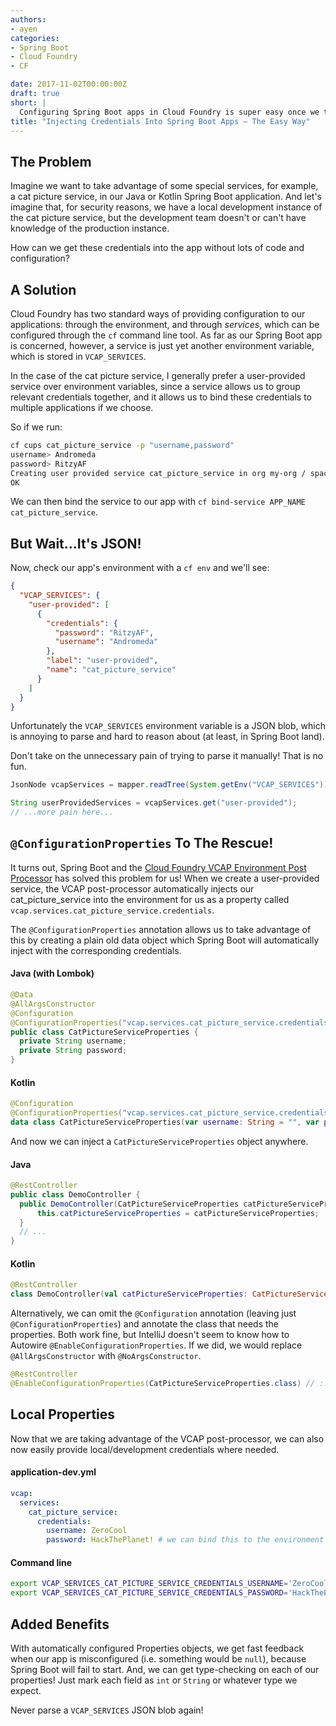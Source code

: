 ```yaml
---
authors:
- ayen
categories:
- Spring Boot
- Cloud Foundry
- CF

date: 2017-11-02T00:00:00Z
draft: true
short: |
  Configuring Spring Boot apps in Cloud Foundry is super easy once we take advantage of ConfigurationProperties and user-provided services.
title: "Injecting Credentials Into Spring Boot Apps – The Easy Way"
---
```


## The Problem

Imagine we want to take advantage of some special services, for example, a cat picture service, in our Java or Kotlin Spring Boot application. And let's imagine that, for security reasons, we have a local development instance of the cat picture service, but the development team doesn't or can't have knowledge of the production instance.

How can we get these credentials into the app without lots of code and configuration?

## A Solution

Cloud Foundry has two standard ways of providing configuration to our applications: through the environment, and through _services_, which can be configured through the `cf` command line tool. As far as our Spring Boot app is concerned, however, a service is just yet another environment variable, which is stored in `VCAP_SERVICES`.

In the case of the cat picture service, I generally prefer a user-provided service over environment variables, since a service allows us to group relevant credentials together, and it allows us to bind these credentials to multiple applications if we choose.

So if we run:

~~~bash
cf cups cat_picture_service -p "username,password"
username> Andromeda
password> RitzyAF
Creating user provided service cat_picture_service in org my-org / space development as user@user.com...
OK
~~~

We can then bind the service to our app with `cf bind-service APP_NAME cat_picture_service`.

## But Wait...It's JSON!

Now, check our app's environment with a `cf env` and we'll see:

~~~json
{
  "VCAP_SERVICES": {
    "user-provided": [
      {
        "credentials": {
          "password": "RitzyAF",
          "username": "Andromeda"
        },
        "label": "user-provided",
        "name": "cat_picture_service"
      }
    ]
  }
}
~~~

Unfortunately the `VCAP_SERVICES` environment variable is a JSON blob, which is annoying to parse and hard to reason about (at least, in Spring Boot land).

Don't take on the unnecessary pain of trying to parse it manually! That is no fun.

~~~java
JsonNode vcapServices = mapper.readTree(System.getEnv("VCAP_SERVICES"));

String userProvidedServices = vcapServices.get("user-provided");
// ...more pain here...
~~~

## `@ConfigurationProperties` To The Rescue!

It turns out, Spring Boot and the [Cloud Foundry VCAP Environment Post Processor](https://docs.spring.io/spring-boot/docs/current/api/org/springframework/boot/cloud/CloudFoundryVcapEnvironmentPostProcessor.html) has solved this problem for us! When we create a user-provided service, the VCAP post-processor automatically injects our cat_picture_service into the environment for us as a property called  `vcap.services.cat_picture_service.credentials`.

The `@ConfigurationProperties` annotation allows us to take advantage of this by creating a plain old data object which Spring Boot will automatically inject with the corresponding credentials.

#### Java (with Lombok)
~~~java
@Data
@AllArgsConstructor
@Configuration
@ConfigurationProperties("vcap.services.cat_picture_service.credentials")
public class CatPictureServiceProperties {
  private String username;
  private String password;
}
~~~

#### Kotlin
~~~kotlin
@Configuration
@ConfigurationProperties("vcap.services.cat_picture_service.credentials")
data class CatPictureServiceProperties(var username: String = "", var password: String = "")
~~~

And now we can inject a `CatPictureServiceProperties` object anywhere.

#### Java
~~~java
@RestController
public class DemoController {
  public DemoController(CatPictureServiceProperties catPictureServiceProperties) {
      this.catPictureServiceProperties = catPictureServiceProperties;
  }
  // ...
}
~~~

#### Kotlin
~~~kotlin
@RestController
class DemoController(val catPictureServiceProperties: CatPictureServiceProperties) {/* ... */}
~~~

Alternatively, we can omit the `@Configuration` annotation (leaving just `@ConfigurationProperties`) and annotate the class that needs the properties. Both work fine, but IntelliJ doesn't seem to know how to Autowire `@EnableConfigurationProperties`. If we did, we would replace `@AllArgsConstructor` with `@NoArgsConstructor`.

~~~java
@RestController
@EnableConfigurationProperties(CatPictureServiceProperties.class) // ::class in Kotlin
~~~

## Local Properties
Now that we are taking advantage of the VCAP post-processor, we can also now easily provide local/development credentials where needed.

#### application-dev.yml
~~~yaml
vcap:
  services:
    cat_picture_service:
      credentials:
        username: ZeroCool
        password: HackThePlanet! # we can bind this to the environment also: ${CAT_PICTURE_SERVICE_PASSWORD}
~~~

#### Command line
~~~bash
export VCAP_SERVICES_CAT_PICTURE_SERVICE_CREDENTIALS_USERNAME='ZeroCool'
export VCAP_SERVICES_CAT_PICTURE_SERVICE_CREDENTIALS_PASSWORD='HackThePlanet!'
~~~

## Added Benefits
With automatically configured Properties objects, we get fast feedback when our app is misconfigured (i.e. something would be `null`), because Spring Boot will fail to start. And, we can get type-checking on each of our properties! Just mark each field as `int` or `String` or whatever type we expect.

Never parse a `VCAP_SERVICES` JSON blob again!
